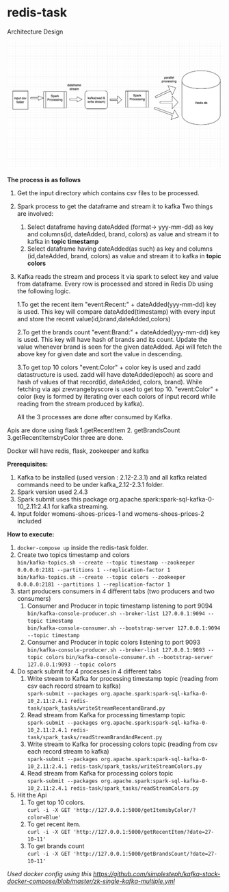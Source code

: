 # redis-task
Architecture Design

![design](design.png)

**The process is as follows**

1. Get the input directory which contains csv files to be processed.

2. Spark process to get the dataframe and stream it to kafka
   Two things are involved:
   1. Select dataframe having dateAdded (format-> yyy-mm-dd)
   as key and columns(id, dateAdded, brand, colors) as value and 
   stream it to kafka in **topic timestamp**
   2. Select dataframe having dateAdded(as such) as key and columns
   (id,dateAdded, brand, colors) as value and stream it to kafka
   in **topic colors**

3. Kafka reads the stream and process it via spark to select
   key and value from dataframe.
   Every row is processed and stored in Redis Db using the following
   logic.
   
   1.To get the recent item "event:Recent:" + dateAdded(yyy-mm-dd)
   key is used. This key will compare dateAdded(timestamp) with every
   input and store the recent value(id,brand,dateAdded,colors)
   
   2.To get the brands count "event:Brand:" + dateAdded(yyy-mm-dd) key is used.
   This key will have hash of brands and its count. Update the value whenever
   brand is seen for the given dateAdded. Api will fetch the above key for given date
   and sort the value in descending.
   
   3.To get top 10 colors "event:Color" + color key is used and zadd datastructure is used.
   zadd will have dateAdded(epoch) as score and hash of values of that
   record(id, dateAdded, colors, brand). While fetching via api zrevrangebyscore
   is used to get top 10. "event:Color" + color (key is formed by iterating over
   each colors of input record while reading from the stream produced by kafka).
   
   All the 3 processes are done after consumed by Kafka.
   
Apis are done using flask
1.getRecentItem 2. getBrandsCount 3.getRecentItemsbyColor three
are done. 

Docker will have redis, flask, zookeeper and kafka

**Prerequisites:**
1. Kafka to be installed (used version : 2.12-2.3.1) and all kafka related
commands need to be under kafka_2.12-2.3.1 folder.
2. Spark version used 2.4.3
3. Spark submit uses this package org.apache.spark:spark-sql-kafka-0-10_2.11:2.4.1 for kafka
streaming.
4. Input folder womens-shoes-prices-1 and womens-shoes-prices-2 included

**How to execute:**
1. `docker-compose up` inside the redis-task folder.
2. Create two topics timestamp and colors  
  `bin/kafka-topics.sh --create --topic timestamp --zookeeper 0.0.0.0:2181 --partitions 1 --replication-factor 1`  
  `bin/kafka-topics.sh --create --topic colors --zookeeper 0.0.0.0:2181 --partitions 1 --replication-factor 1`
3. start producers consumers in 4 different tabs
   (two producers and two consumers)
   1. Consumer and Producer in topic timestamp listening to port 9094  
   `bin/kafka-console-producer.sh --broker-list 127.0.0.1:9094 --topic timestamp`  
   `bin/kafka-console-consumer.sh --bootstrap-server 127.0.0.1:9094 --topic timestamp`
   2. Consumer and Producer in topic colors listening to port 9093  
   `bin/kafka-console-producer.sh --broker-list 127.0.0.1:9093 --topic colors` 
   `bin/kafka-console-consumer.sh --bootstrap-server 127.0.0.1:9093 --topic colors`
4. Do spark submit for 4 processes in 4 different tabs
   1. Write stream to Kafka for processing timestamp topic (reading from csv each record stream to kafka)   
   `spark-submit --packages org.apache.spark:spark-sql-kafka-0-10_2.11:2.4.1 redis-task/spark_tasks/writeStreamRecentandBrand.py`
   2. Read stream from Kafka for processing timestamp topic      
   `spark-submit --packages org.apache.spark:spark-sql-kafka-0-10_2.11:2.4.1 redis-task/spark_tasks/readStreamBrandAndRecent.py`
   3. Write stream to Kafka for processing colors topic (reading from csv each record stream to kafka)   
   `spark-submit --packages org.apache.spark:spark-sql-kafka-0-10_2.11:2.4.1 redis-task/spark_tasks/writeStreamColors.py`
   2. Read stream from Kafka for processing colors topic      
   `spark-submit --packages org.apache.spark:spark-sql-kafka-0-10_2.11:2.4.1 redis-task/spark_tasks/readStreamColors.py`
5. Hit the Api  
   1. To get top 10 colors.   
   `curl -i -X GET 'http://127.0.0.1:5000/getItemsbyColor/?color=Blue'`
   2. To get recent item.  
   `curl -i -X GET 'http://127.0.0.1:5000/getRecentItem/?date=27-10-11'`
   3. To get brands count   
   `curl -i -X GET 'http://127.0.0.1:5000/getBrandsCount/?date=27-10-11'`
   
*Used docker config using this https://github.com/simplesteph/kafka-stack-docker-compose/blob/master/zk-single-kafka-multiple.yml*
